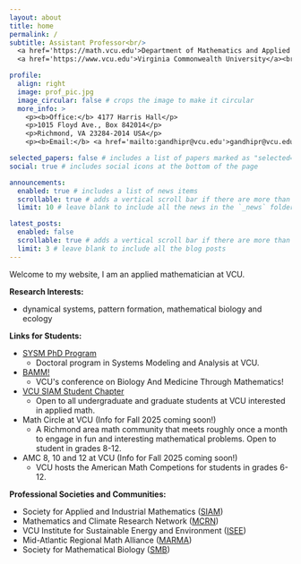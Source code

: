 ```yaml
---
layout: about
title: home
permalink: /
subtitle: Assistant Professor<br/>
  <a href='https://math.vcu.edu'>Department of Mathematics and Applied Mathematics</a> <br/>
  <a href='https://www.vcu.edu'>Virginia Commonwealth University</a><br/>

profile:
  align: right
  image: prof_pic.jpg
  image_circular: false # crops the image to make it circular
  more_info: >
    <p><b>Office:</b> 4177 Harris Hall</p>
    <p>1015 Floyd Ave., Box 842014</p>
    <p>Richmond, VA 23284-2014 USA</p>
    <p><b>Email:</b> <a href='mailto:gandhipr@vcu.edu'>gandhipr@vcu.edu</a></p>

selected_papers: false # includes a list of papers marked as "selected={true}"
social: true # includes social icons at the bottom of the page

announcements:
  enabled: true # includes a list of news items
  scrollable: true # adds a vertical scroll bar if there are more than 3 news items
  limit: 10 # leave blank to include all the news in the `_news` folder

latest_posts:
  enabled: false
  scrollable: true # adds a vertical scroll bar if there are more than 3 new posts items
  limit: 3 # leave blank to include all the blog posts
---
```


Welcome to my website, I am an applied mathematician at VCU.

<b>Research Interests:</b>

- dynamical systems, pattern formation, mathematical biology and ecology

<b>Links for Students:</b>

- <a href='https://sysm.vcu.edu/'>SYSM PhD Program</a>
  - Doctoral program in Systems Modeling and Analysis at VCU.
- <a href='https://siam.vcu.edu/bamm/'>BAMM!</a>
  - VCU's conference on Biology And Medicine Through Mathematics!
- <a href='https://siam.vcu.edu/'>VCU SIAM Student Chapter</a>
  - Open to all undergraduate and graduate students at VCU interested in applied math.
- Math Circle at VCU (Info for Fall 2025 coming soon!)
  - A Richmond area math community that meets roughly once a month to engage in fun and interesting mathematical problems. Open to student in grades 8-12.
- AMC 8, 10 and 12 at VCU (Info for Fall 2025 coming soon!)
  - VCU hosts the American Math Competions for students in grades 6-12.

<b>Professional Societies and Communities:</b>

- Society for Applied and Industrial Mathematics (<a href='https://www.siam.org/'>SIAM</a>)
- Mathematics and Climate Research Network (<a href='https://sites.google.com/view/math-climate'>MCRN</a>)
- VCU Institute for Sustainable Energy and Environment (<a href='https://isee.vcu.edu/'>ISEE</a>)
- Mid-Atlantic Regional Math Alliance (<a href='https://sites.google.com/view/mid-atlantic-math-alliance/'>MARMA</a>)
- Society for Mathematical Biology (<a href='https://www.smb.org/'>SMB</a>)


